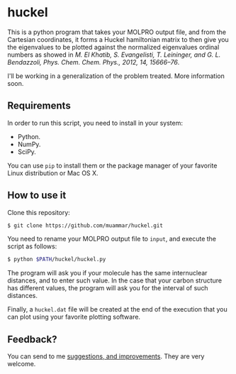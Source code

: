 huckel
======

This is a python program that takes your MOLPRO output file, and from the
Cartesian coordinates, it forms a Huckel hamiltonian matrix to then give you
the eigenvalues to be plotted against the normalized eigenvalues ordinal
numbers as showed in _M. El Khatib, S. Evangelisti, T.  Leininger, and G. L.
Bendazzoli, Phys. Chem. Chem. Phys., 2012, 14, 15666–76_.

I'll be working in a generalization of the problem treated. More information soon.

## Requirements

In order to run this script, you need to install in your system:

- Python.
- NumPy.
- SciPy.

You can use `pip` to install them or the package manager of your favorite Linux
distribution or Mac OS X.

## How to use it

Clone this repository:

```bash
$ git clone https://github.com/muammar/huckel.git
```

You need to rename your MOLPRO output file to `input`, and execute the script
as follows:

```bash
$ python $PATH/huckel/huckel.py
```

The program will ask you if your molecule has the same internuclear distances,
and to enter such value. In the case that your carbon structure has different
values, the program will ask you for the interval of such distances.


Finally, a `huckel.dat` file will be created at the end of the execution that
you can plot using your favorite plotting software.

## Feedback?

You can send to me [suggestions, and improvements](https://github.com/muammar/centerfinder/issues).
They are very welcome.
